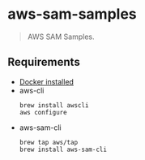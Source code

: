 # aws-sam-samples
> AWS SAM Samples.


## Requirements
* [Docker installed](https://www.docker.com/community-edition)
* aws-cli  
    ```
    brew install awscli
    aws configure
    ```
* aws-sam-cli  
    ```
    brew tap aws/tap
    brew install aws-sam-cli
    ```
